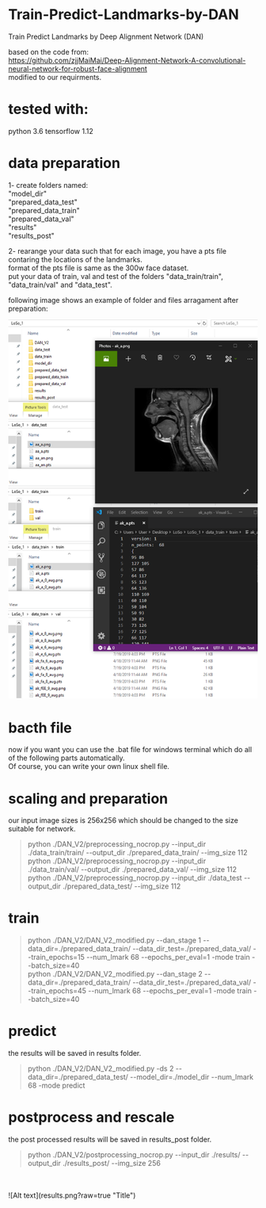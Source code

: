 # Train-Predict-Landmarks-by-DAN
Train Predict Landmarks by Deep Alignment Network (DAN)

based on the code from:<br>
https://github.com/zjjMaiMai/Deep-Alignment-Network-A-convolutional-neural-network-for-robust-face-alignment  <br>
modified to our requirments.

# tested with: <br>
python 3.6 
tensorflow 1.12


# data preparation
1- create folders named: <br>
"model_dir"<br>
"prepared_data_test"<br>
"prepared_data_train"<br>
"prepared_data_val"<br>
"results"<br>
"results_post"<br>

2- rearange your data such that for each image, you have a pts file contaring the locations of the landmarks. <br>
format of the pts file is same as the 300w face dataset.<br>
put your data of train, val and test of the folders "data_train/train", "data_train/val" and "data_test".<br>

following image shows an example of folder and files arragament after preparation:<br>

![Alt text](screen-16.15.58[19.07.2019].png?raw=true "Title")

# bacth file
now if you want you can use the .bat file for windows terminal which do all of the following parts automatically. <br>
Of course, you can write your own linux shell file. <br>

# scaling and preparation
our input image sizes is 256x256 which should be changed to the size suitable for network.  <br>
> python ./DAN_V2/preprocessing_nocrop.py --input_dir  ./data_train/train/ --output_dir ./prepared_data_train/  --img_size 112 <br>
> python ./DAN_V2/preprocessing_nocrop.py --input_dir  ./data_train/val/ --output_dir ./prepared_data_val/  --img_size 112 <br>
> python ./DAN_V2/preprocessing_nocrop.py --input_dir  ./data_test --output_dir ./prepared_data_test/  --img_size 112 <br>

# train
> python ./DAN_V2/DAN_V2_modified.py --dan_stage 1 --data_dir=./prepared_data_train/ --data_dir_test=./prepared_data_val/   --train_epochs=15  --num_lmark 68  --epochs_per_eval=1 -mode train --batch_size=40 <br>
> python ./DAN_V2/DAN_V2_modified.py --dan_stage 2 --data_dir=./prepared_data_train/ --data_dir_test=./prepared_data_val/  --train_epochs=45 --num_lmark 68 --epochs_per_eval=1 -mode train --batch_size=40 

# predict
the results will be saved in results folder.
> python ./DAN_V2/DAN_V2_modified.py -ds 2 --data_dir=./prepared_data_test/  --model_dir=./model_dir  --num_lmark 68 -mode predict <br>

# postprocess and rescale
the post processed results will be saved in results_post folder.
> python ./DAN_V2/postprocessing_nocrop.py --input_dir  ./results/ --output_dir ./results_post/  --img_size 256 <br>
<br>
<br>
![Alt text](results.png?raw=true "Title")

